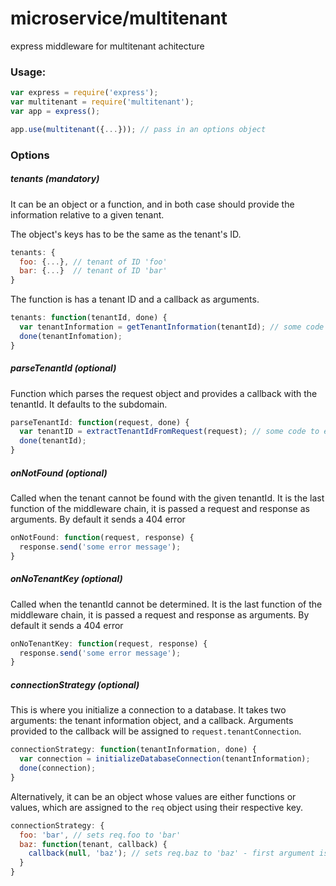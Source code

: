 microservice/multitenant
===================

express middleware for multitenant achitecture

### Usage:
```javascript
var express = require('express');
var multitenant = require('multitenant');
var app = express();

app.use(multitenant({...})); // pass in an options object
```

### Options

##### tenants (mandatory)
It can be an object or a function, and in both case should provide the information relative to a given tenant.

The object's keys has to be the same as the tenant's ID.
```javascript
tenants: {
  foo: {...}, // tenant of ID 'foo'
  bar: {...}  // tenant of ID 'bar'
}
```
The function is has a tenant ID and a callback as arguments.
```javascript
tenants: function(tenantId, done) {
  var tenantInformation = getTenantInformation(tenantId); // some code to load the tenant information
  done(tenantInfomation);
}
```

##### parseTenantId (optional)

Function which parses the request object and provides a callback with the tenantId. It defaults to the subdomain.
```javascript
parseTenantId: function(request, done) {
  var tenantID = extractTenantIdFromRequest(request); // some code to extract the tenantId from the request
  done(tenantId);
}
```

##### onNotFound (optional)

Called when the tenant cannot be found with the given tenantId. It is the last function of the middleware chain, it is passed a request and response as arguments. By default it sends a 404 error

```javascript
onNotFound: function(request, response) {
  response.send('some error message');
}
```

##### onNoTenantKey (optional)

Called when the tenantId cannot be determined. It is the last function of the middleware chain, it is passed a request and response as arguments. By default it sends a 404 error

```javascript
onNoTenantKey: function(request, response) {
  response.send('some error message');
}
```

##### connectionStrategy (optional)

This is where you initialize a connection to a database. It takes two arguments: the tenant information object, and a callback. Arguments provided to the callback will be assigned to `request.tenantConnection`.
```javascript
connectionStrategy: function(tenantInformation, done) {
  var connection = initializeDatabaseConnection(tenantInformation);
  done(connection);
}
```

Alternatively, it can be an object whose values are either functions or values, which are assigned to the `req` object using their respective key.

```javascript
connectionStrategy: {
  foo: 'bar', // sets req.foo to 'bar'
  baz: function(tenant, callback) {
    callback(null, 'baz'); // sets req.baz to 'baz' - first argument is an error which will propagate to next(err)
  }
}
```
